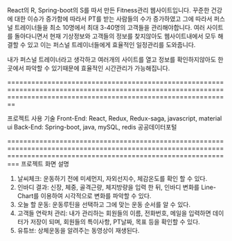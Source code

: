 React의 R, Spring-boot의 S를 따서 만든 Fitness관리 웹사이트입니다.
꾸준한 건강에 대한 이슈가 증가함에 따라서 PT를 받는 사람들의 수가 증가하였고 그에 따라서 퍼스널 트레이너들을 최소 10명에서 최대 3-40명의 고객들을 관리해야합니다.
여러 사이트를 돌아다니면서 현재 기상정보와 고객들의 정보를 찾지않아도 웹사이트내에서 모두 해결할 수 있고 이는 퍼스널 트레이너들에게 효율적인 일정관리를 도와줍니다.

내가 퍼스널 트레이너라고 생각하고 여러개의 사이트를 열고 정보를 확인하지않아도 한 곳에서 파악할 수 있기때문에 효율적인 시간관리가 가능해집니다.

====================================================================================================================================================================

프로젝트 사용 기술
Front-End: React, Redux, Redux-saga, javascript, material ui
Back-End: Spring-boot, java, mySQL, redis
공공데이터포털

=====================================================================================================================================================================
프로젝트 화면 설명
1. 날씨체크: 운동하기 전에 미세먼지, 자외선지수, 체감온도를 확인 할 수 있다.
2. 인바디 결과: 신장, 체중, 골격근량, 체지방량을 입력 한 뒤, 인바디 변화를 Line-Chart를 이용하여 시각적으로 변화를 파악할 수 있다. 
3. 오늘 할 운동: 운동루틴을 선택하고 그에 맞는 운동 순서를 알 수 있다.
4. 고객들 연락처 관리: 내가 관리하는 회원들의 이름, 전화번호, 메일을 입력하면 데이터가 저장이 되며, 회원들의 특이사항, PT날짜, 목표 등을 확인할 수 있다.
5. 유튜브: 상체운동을 알려주는 동영상이 재생된다.
